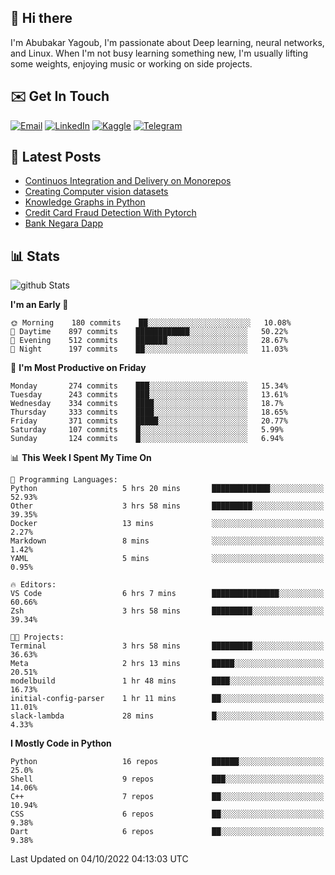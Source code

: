 ## 👋 Hi there

I'm Abubakar Yagoub, I'm passionate about Deep learning, neural networks, and
Linux. When I'm not busy learning something new, I'm usually lifting some
weights, enjoying music or working on side projects.

## ✉️ Get In Touch

[![Email](https://img.shields.io/badge/Email-f1f1f1?style=for-the-badge&logo=gmail&logoColor=0f111a)](mailto:git@blacksuan19.dev)
[![LinkedIn](https://img.shields.io/badge/LinkedIn-0077B5?style=for-the-badge&logo=linkedin&logoColor=white)](https://www.linkedin.com/in/blacksuan19/)
[![Kaggle](https://img.shields.io/badge/Kaggle-5acfff?style=for-the-badge&logo=kaggle&logoColor=white)](http://kaggle.com/abubakaryagob/)
[![Telegram](https://img.shields.io/badge/Telegram-2CA5E0?style=for-the-badge&logo=telegram&logoColor=white)](https://t.me/blacksuan19)

## 📩 Latest Posts

<!-- BLOG-POST-LIST:START -->
- [Continuos Integration and Delivery on Monorepos](https://www.blacksuan19.dev/blog/github-actions-monorepos/)
- [Creating Computer vision datasets](https://www.blacksuan19.dev/blog/creating-datasets/)
- [Knowledge Graphs in Python](https://www.blacksuan19.dev/projects/Knowledge_Graphs/)
- [Credit Card Fraud Detection With Pytorch](https://www.blacksuan19.dev/projects/credit-card-fraud-detection-with-pytorch/)
- [Bank Negara Dapp](https://www.blacksuan19.dev/projects/bank-negara/)
<!-- BLOG-POST-LIST:END -->

## 📊 Stats

![github Stats](https://github-readme-stats.vercel.app/api?username=blacksuan19&theme=github_dark&show_icons=true&count_private=true&custom_title=Github%20Stats&hide_border=true)

<!--START_SECTION:waka-->
**I'm an Early 🐤** 

```text
🌞 Morning    180 commits    ██░░░░░░░░░░░░░░░░░░░░░░░   10.08% 
🌆 Daytime    897 commits    ████████████░░░░░░░░░░░░░   50.22% 
🌃 Evening    512 commits    ███████░░░░░░░░░░░░░░░░░░   28.67% 
🌙 Night      197 commits    ██░░░░░░░░░░░░░░░░░░░░░░░   11.03%

```
📅 **I'm Most Productive on Friday** 

```text
Monday       274 commits    ███░░░░░░░░░░░░░░░░░░░░░░   15.34% 
Tuesday      243 commits    ███░░░░░░░░░░░░░░░░░░░░░░   13.61% 
Wednesday    334 commits    ████░░░░░░░░░░░░░░░░░░░░░   18.7% 
Thursday     333 commits    ████░░░░░░░░░░░░░░░░░░░░░   18.65% 
Friday       371 commits    █████░░░░░░░░░░░░░░░░░░░░   20.77% 
Saturday     107 commits    █░░░░░░░░░░░░░░░░░░░░░░░░   5.99% 
Sunday       124 commits    █░░░░░░░░░░░░░░░░░░░░░░░░   6.94%

```


📊 **This Week I Spent My Time On** 

```text
💬 Programming Languages: 
Python                   5 hrs 20 mins       █████████████░░░░░░░░░░░░   52.93% 
Other                    3 hrs 58 mins       █████████░░░░░░░░░░░░░░░░   39.35% 
Docker                   13 mins             ░░░░░░░░░░░░░░░░░░░░░░░░░   2.27% 
Markdown                 8 mins              ░░░░░░░░░░░░░░░░░░░░░░░░░   1.42% 
YAML                     5 mins              ░░░░░░░░░░░░░░░░░░░░░░░░░   0.95%

🔥 Editors: 
VS Code                  6 hrs 7 mins        ███████████████░░░░░░░░░░   60.66% 
Zsh                      3 hrs 58 mins       █████████░░░░░░░░░░░░░░░░   39.34%

🐱‍💻 Projects: 
Terminal                 3 hrs 58 mins       █████████░░░░░░░░░░░░░░░░   36.63% 
Meta                     2 hrs 13 mins       █████░░░░░░░░░░░░░░░░░░░░   20.51% 
modelbuild               1 hr 48 mins        ████░░░░░░░░░░░░░░░░░░░░░   16.73% 
initial-config-parser    1 hr 11 mins        ██░░░░░░░░░░░░░░░░░░░░░░░   11.01% 
slack-lambda             28 mins             █░░░░░░░░░░░░░░░░░░░░░░░░   4.33%

```

**I Mostly Code in Python** 

```text
Python                   16 repos            ██████░░░░░░░░░░░░░░░░░░░   25.0% 
Shell                    9 repos             ███░░░░░░░░░░░░░░░░░░░░░░   14.06% 
C++                      7 repos             ██░░░░░░░░░░░░░░░░░░░░░░░   10.94% 
CSS                      6 repos             ██░░░░░░░░░░░░░░░░░░░░░░░   9.38% 
Dart                     6 repos             ██░░░░░░░░░░░░░░░░░░░░░░░   9.38%

```



 Last Updated on 04/10/2022 04:13:03 UTC
<!--END_SECTION:waka-->
